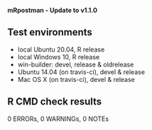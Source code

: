 **mRpostman - Update to v1.1.0**

## Test environments
* local Ubuntu 20.04, R release
* local Windows 10, R release
* win-builder: devel, release & oldrelease
* Ubuntu 14.04 (on travis-ci), devel & release
* Mac OS X (on travis-ci), devel & release

## R CMD check results
0 ERRORs, 0 WARNINGs, 0 NOTEs
